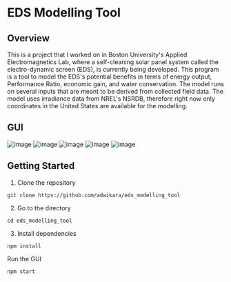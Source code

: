 # EDS Modelling Tool

## Overview
This is a project that I worked on in Boston University's Applied Electromagnetics Lab, where a self-cleaning solar panel system called the electro-dynamic screen (EDS), is currently being developed. This program is a tool to model the EDS's potential benefits in terms of energy output, Performance Ratio, economic gain, and water conservation. The model runs on several inputs that are meant to be derived from collected field data. The model uses irradiance data from NREL's NSRDB, therefore right now only coordinates in the United States are available for the modelling.

## GUI
![image](https://user-images.githubusercontent.com/33497234/82155982-8c779000-9846-11ea-9383-9b437caa48cb.png)
![image](https://user-images.githubusercontent.com/33497234/82156001-add87c00-9846-11ea-8444-326f2d575d1f.png)
![image](https://user-images.githubusercontent.com/33497234/82156037-e8421900-9846-11ea-91c5-b6089507e339.png)
![image](https://user-images.githubusercontent.com/33497234/82156062-09a30500-9847-11ea-84b6-3725d3b02334.png)
![image](https://user-images.githubusercontent.com/33497234/82156090-217a8900-9847-11ea-8eb6-dcacd96b650d.png)

## Getting Started
1. Clone the repository
```
git clone https://github.com/adwikara/eds_modelling_tool

```
2. Go to the directory
```
cd eds_modelling_tool

```
3. Install dependencies
```
npm install

```
Run the GUI
```
npm start

```
